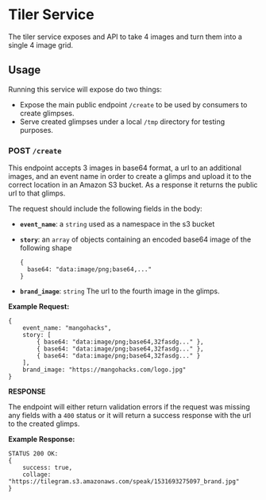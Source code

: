 # Tiler Service

The tiler service exposes and API to take 4 images and turn them into a single 4 image grid. 

## Usage

Running this service will expose do two things: 

- Expose the main public endpoint `/create` to be used by consumers to create glimpses.
- Serve created glimpses under a local `/tmp` directory for testing purposes.

### POST `/create`

This endpoint accepts 3 images in base64 format, a url to an additional images, and an event name in order to create a glimps and upload it to the correct location in an Amazon S3 bucket. As a response it returns the public url to that glimps. 

The request should include the following fields in the body:

- **`event_name`**: a `string` used as a namespace in the s3 bucket
- **`story`**: an `array` of objects containing an encoded base64 image of the following shape

      {
      	base64: "data:image/png;base64,..."
      }

- **`brand_image`**:  `string` The url to the fourth image in the glimps.

**Example Request:**

    {
    	event_name: "mangohacks",
    	story: [
    		{ base64: "data:image/png;base64,32fasdg..." },
    		{ base64: "data:image/png;base64,32fasdg..." },
    		{ base64: "data:image/png;base64,32fasdg..." }
    	],
    	brand_image: "https://mangohacks.com/logo.jpg"
    }

**RESPONSE**

The endpoint will either return validation errors if the request was missing any fields with a `400` status or it will return a success response with the url to the created glimps.

**Example Response:**

    STATUS 200 OK:
    {
    	success: true,
    	collage: "https://tilegram.s3.amazonaws.com/speak/1531693275097_brand.jpg"
    }

